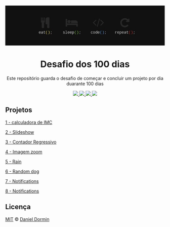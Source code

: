 <p align="center"><img src="./wallpaper.jpg"></img></p>
<h1 align="center">Desafio dos 100 dias</h1>
<p align="center">Este repositório guarda o desafio de começar e concluir um projeto por dia duarante 100 dias</p>

<p align="center">
  
  <a aria-label="HTML5" href="#">
    <img src="https://img.shields.io/badge/HTML5-grey?logo=html5"></img>
  </a>
  <a aria-label="CSS3" href="#">
    <img src="https://img.shields.io/badge/CSS3-grey?logo=css3"></img>
  </a>
   <a aria-label="Javascript" href="#">
    <img src="https://img.shields.io/badge/javascript-grey?logo=javascript"></img>
  </a>
  <a aria-label="um dia" href="#">
    <img src="https://img.shields.io/badge/Dia-8-green"></img>
  </a>
</p>

## Projetos

[1 - calculadora de IMC](./1-IMC)

[2 - Slideshow](./2-Slideshow)

[3 - Contador Regressivo](./3-Contador-regressivo)

[4 - Imagem zoom](./4-Imagem-zoom)

[5 - Rain](./5-Rain)

[6 - Random dog](./6-Random-dog)

[7 - Notifications](./7-Notifications)

[8 - Notifications](./8-Modal)

## Licença

[MIT](./LICENSE) &copy; [Daniel Dormin](https://ddparkas.github.io/site/)
